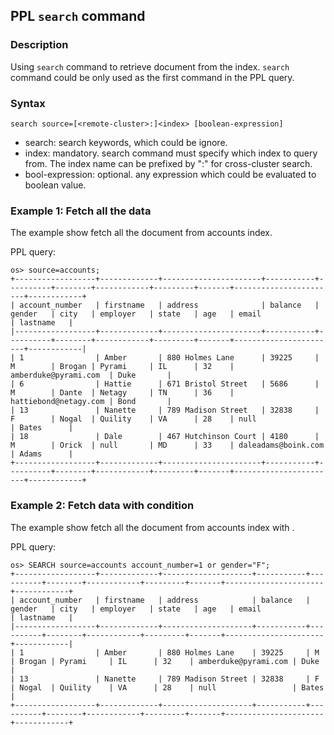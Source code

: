 ## PPL `search` command

### Description
Using ``search`` command to retrieve document from the index. ``search`` command could be only used as the first command in the PPL query.


### Syntax
`search source=[<remote-cluster>:]<index> [boolean-expression]`

* search: search keywords, which could be ignore.
* index: mandatory. search command must specify which index to query from. The index name can be prefixed by "<cluster name>:" for cross-cluster search.
* bool-expression: optional. any expression which could be evaluated to boolean value.


### Example 1: Fetch all the data
The example show fetch all the document from accounts index.

PPL query:

    os> source=accounts;
    +------------------+-------------+----------------------+-----------+----------+--------+------------+---------+-------+-----------------------+------------+
    | account_number   | firstname   | address              | balance   | gender   | city   | employer   | state   | age   | email                 | lastname   |
    |------------------+-------------+----------------------+-----------+----------+--------+------------+---------+-------+-----------------------+------------|
    | 1                | Amber       | 880 Holmes Lane      | 39225     | M        | Brogan | Pyrami     | IL      | 32    | amberduke@pyrami.com  | Duke       |
    | 6                | Hattie      | 671 Bristol Street   | 5686      | M        | Dante  | Netagy     | TN      | 36    | hattiebond@netagy.com | Bond       |
    | 13               | Nanette     | 789 Madison Street   | 32838     | F        | Nogal  | Quility    | VA      | 28    | null                  | Bates      |
    | 18               | Dale        | 467 Hutchinson Court | 4180      | M        | Orick  | null       | MD      | 33    | daleadams@boink.com   | Adams      |
    +------------------+-------------+----------------------+-----------+----------+--------+------------+---------+-------+-----------------------+------------+

### Example 2: Fetch data with condition
The example show fetch all the document from accounts index with .

PPL query:

    os> SEARCH source=accounts account_number=1 or gender="F";
    +------------------+-------------+--------------------+-----------+----------+--------+------------+---------+-------+----------------------+------------+
    | account_number   | firstname   | address            | balance   | gender   | city   | employer   | state   | age   | email                | lastname   |
    |------------------+-------------+--------------------+-----------+----------+--------+------------+---------+-------+----------------------+------------|
    | 1                | Amber       | 880 Holmes Lane    | 39225     | M        | Brogan | Pyrami     | IL      | 32    | amberduke@pyrami.com | Duke       |
    | 13               | Nanette     | 789 Madison Street | 32838     | F        | Nogal  | Quility    | VA      | 28    | null                 | Bates      |
    +------------------+-------------+--------------------+-----------+----------+--------+------------+---------+-------+----------------------+------------+

